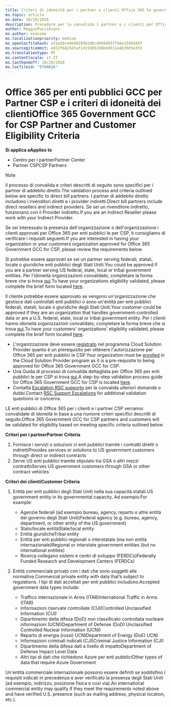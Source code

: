 ```yaml
---
title: Criteri di idoneità per i partner e clienti Office 365 le governo statunitense | Centro per i partner
ms.topic: article
ms.date: 10/29/2018
description: Procedure per la convalida i partner e i clienti per Office 365 per enti pubblici le per CSP.
author: MaggiePucciEvans
ms.author: evansma
ms.localizationpriority: medium
ms.openlocfilehash: a7aa26c44e09285b2d6cdb69d83f756e15493497
ms.sourcegitcommit: ed22f6825d3af1d19385198b4d511e4b39d5e353
ms.translationtype: MT
ms.contentlocale: it-IT
ms.lasthandoff: 10/29/2018
ms.locfileid: "5794834"
---
```

# <a name="office-365-government-gcc-for-csp-partner-and-customer-eligibility-criteria"></a><span data-ttu-id="0f18f-103">Office 365 per enti pubblici GCC per Partner CSP e i criteri di idoneità dei clienti</span><span class="sxs-lookup"><span data-stu-id="0f18f-103">Office 365 Government GCC for CSP Partner and Customer Eligibility Criteria</span></span>

**<span data-ttu-id="0f18f-104">Si applica a</span><span class="sxs-lookup"><span data-stu-id="0f18f-104">Applies to</span></span>**

-  <span data-ttu-id="0f18f-105">Centro per i partner</span><span class="sxs-lookup"><span data-stu-id="0f18f-105">Partner Center</span></span>
-  <span data-ttu-id="0f18f-106">Partner CSP</span><span class="sxs-lookup"><span data-stu-id="0f18f-106">CSP Partners</span></span>

>[!NOTE]
><span data-ttu-id="0f18f-107">Il processo di convalida e criteri descritti di seguito sono specifici per i partner di addebito diretto.</span><span class="sxs-lookup"><span data-stu-id="0f18f-107">The validation process and criteria outlined below are specific to direct bill partners.</span></span> <span data-ttu-id="0f18f-108">I partner di addebito diretto includono i rivenditori diretti e i provider indiretti.</span><span class="sxs-lookup"><span data-stu-id="0f18f-108">Direct bill partners include direct resellers and indirect providers.</span></span>  <span data-ttu-id="0f18f-109">Se sei un rivenditore indiretto, funzionano con il Provider indiretto.</span><span class="sxs-lookup"><span data-stu-id="0f18f-109">If you are an Indirect Reseller please work with your Indirect Provider.</span></span> 

<span data-ttu-id="0f18f-110">Se sei interessato la presenza dell'organizzazione o dell'organizzazione i clienti approvati per Office 365 per enti pubblici le per CSP, ti consigliamo di verificare i requisiti seguenti.</span><span class="sxs-lookup"><span data-stu-id="0f18f-110">If you are interested in having your organization or your customers organization approved for Office 365 Government GCC for CSP, please review the requirements below.</span></span>

<span data-ttu-id="0f18f-111">Si potrebbe essere approvati se sei un partner serving federali, statali, locale o giuridiche enti pubblici degli Stati Uniti.</span><span class="sxs-lookup"><span data-stu-id="0f18f-111">You could be approved if you are a partner serving US federal, state, local or tribal government entities.</span></span> <span data-ttu-id="0f18f-112">Per l'idoneità organizzazioni convalidato, completare la forma breve che si trova [qui](https://products.office.com/government/eligibility-validation?ReqType=CSPPartner).</span><span class="sxs-lookup"><span data-stu-id="0f18f-112">To have your organizations eligibility validated, please complete the brief form located [here](https://products.office.com/government/eligibility-validation?ReqType=CSPPartner).</span></span>

<span data-ttu-id="0f18f-113">Il cliente potrebbe essere approvato se vengono un'organizzazione che gestisce dati controllati enti pubblici o sono un'entità per enti pubblici federali, statali, locale o giuridiche degli Stati Uniti.</span><span class="sxs-lookup"><span data-stu-id="0f18f-113">Your customer could be approved if they are an organization that handles government-controlled data or are a U.S. federal, state, local or tribal government entity.</span></span> <span data-ttu-id="0f18f-114">Per i clienti hanno idoneità organizzazioni convalidato, completare la forma breve che si trova [qui](https://products.office.com/government/eligibility-validation?ReqType=CSPCustomer).</span><span class="sxs-lookup"><span data-stu-id="0f18f-114">To have your customers' organizations’ eligibility validated, please complete the brief form located [here](https://products.office.com/government/eligibility-validation?ReqType=CSPCustomer).</span></span> 

-   <span data-ttu-id="0f18f-115">L'organizzazione deve essere [registrato](https://partnercenter.microsoft.com/partner/cloud-solution-provider) nel programma Cloud Solution Provider quanto è un prerequisito per ottenere l'autorizzazione per Office 365 per enti pubblici le CSP.</span><span class="sxs-lookup"><span data-stu-id="0f18f-115">Your organization must be [enrolled](https://partnercenter.microsoft.com/partner/cloud-solution-provider) in the Cloud Solution Provider program as it is a pre-requisite to being approved for Office 365 Government GCC for CSP.</span></span>
-   <span data-ttu-id="0f18f-116">Una Guida di processo di convalida dettagliata per Office 365 per enti pubblici le per CSP si trova [qui](https://go.microsoft.com/fwlink/?linkid=2007323).</span><span class="sxs-lookup"><span data-stu-id="0f18f-116">A step-by-step validation process guide for Office 365 Government GCC for CSP is located [here](https://go.microsoft.com/fwlink/?linkid=2007323).</span></span>
-   <span data-ttu-id="0f18f-117">Contatta [Escalation RSC supporto](mailto:usgcce@microsoft.com) per la convalida ulteriori domande o dubbi.</span><span class="sxs-lookup"><span data-stu-id="0f18f-117">Contact [RSC Support Escalations](mailto:usgcce@microsoft.com) for additional validation questions or concerns.</span></span>

<span data-ttu-id="0f18f-118">LE enti pubblici di Office 365 per i clienti e i partner CSP verranno convalidate di idoneità in base a una riunione criteri specifici descritti di seguito.</span><span class="sxs-lookup"><span data-stu-id="0f18f-118">Office 365 Government GCC for CSP partners and customers will be validated for eligibility based on meeting specific criteria outlined below.</span></span>

**<span data-ttu-id="0f18f-119">Criteri per i partner</span><span class="sxs-lookup"><span data-stu-id="0f18f-119">Partner Criteria</span></span>**
1.  <span data-ttu-id="0f18f-120">Fornisce i servizi o soluzioni ci enti pubblici tramite i contratti diretti o indiretti</span><span class="sxs-lookup"><span data-stu-id="0f18f-120">Provides services or solutions to US government customers through direct or indirect contracts</span></span>
2.  <span data-ttu-id="0f18f-121">Serve US enti pubblici tramite stipulato tra GSA o altri mezzi contratto</span><span class="sxs-lookup"><span data-stu-id="0f18f-121">Serves US government customers through GSA or other contract vehicles</span></span>

**<span data-ttu-id="0f18f-122">Criteri dei clienti</span><span class="sxs-lookup"><span data-stu-id="0f18f-122">Customer Criteria</span></span>**
1.  <span data-ttu-id="0f18f-123">Entità per enti pubblici degli Stati Uniti nella sua capacità statali.</span><span class="sxs-lookup"><span data-stu-id="0f18f-123">US government entity in its governmental capacity.</span></span> <span data-ttu-id="0f18f-124">Ad esempio:</span><span class="sxs-lookup"><span data-stu-id="0f18f-124">For example:</span></span>
 
    -  <span data-ttu-id="0f18f-125">Agenzie federali (ad esempio bureau, agency, reparto o altre entità del governo degli Stati Uniti)</span><span class="sxs-lookup"><span data-stu-id="0f18f-125">Federal agency (e.g. bureau, agency, department, or other entity of the US government)</span></span>
    -   <span data-ttu-id="0f18f-126">Stato/locale entità</span><span class="sxs-lookup"><span data-stu-id="0f18f-126">State/local entity</span></span> 
    -   <span data-ttu-id="0f18f-127">Entità giuridiche</span><span class="sxs-lookup"><span data-stu-id="0f18f-127">Tribal entity</span></span>
    -   <span data-ttu-id="0f18f-128">Entità per enti pubblici regionali o interstatale (ma non entità internazionale)</span><span class="sxs-lookup"><span data-stu-id="0f18f-128">Regional or interstate government entities (but no international entities)</span></span>
    -   <span data-ttu-id="0f18f-129">Ricerca collegano sistemi e centri di sviluppo (FERDCs)</span><span class="sxs-lookup"><span data-stu-id="0f18f-129">Federally Funded Research and Development Centers (FERDCs)</span></span>

2.  <span data-ttu-id="0f18f-130">Entità commerciale privato con i dati che sono soggetti alle normative.</span><span class="sxs-lookup"><span data-stu-id="0f18f-130">Commercial private entity with data that’s subject to regulations.</span></span> <span data-ttu-id="0f18f-131">I tipi di dati accettati per enti pubblici includono:</span><span class="sxs-lookup"><span data-stu-id="0f18f-131">Accepted government data types include:</span></span> 
    -   <span data-ttu-id="0f18f-132">Traffico internazionale in Arms (ITAR)</span><span class="sxs-lookup"><span data-stu-id="0f18f-132">International Traffic in Arms (ITAR)</span></span>
    -   <span data-ttu-id="0f18f-133">Informazioni riservate controllate (CUI)</span><span class="sxs-lookup"><span data-stu-id="0f18f-133">Controlled Unclassified Information (CUI)</span></span>
    -   <span data-ttu-id="0f18f-134">Dipartimento della difesa (DoD) non classificato controllata nucleare informazioni (UCNI)</span><span class="sxs-lookup"><span data-stu-id="0f18f-134">Department of Defense (DoD) Unclassified Controlled Nuclear Information (UCNI)</span></span>
    -   <span data-ttu-id="0f18f-135">Reparto di energia (rossi) UCNI</span><span class="sxs-lookup"><span data-stu-id="0f18f-135">Department of Energy (DoE) UCNI</span></span>
    -   <span data-ttu-id="0f18f-136">Informazioni criminali indicati (CJI)</span><span class="sxs-lookup"><span data-stu-id="0f18f-136">Criminal Justice Information (CJI)</span></span>
    -   <span data-ttu-id="0f18f-137">Dipartimento della difesa dati a livello di impatto</span><span class="sxs-lookup"><span data-stu-id="0f18f-137">Department of Defense Impact Level Data</span></span>
    -   <span data-ttu-id="0f18f-138">Altri tipi di dati che richiedono Azure per enti pubblici</span><span class="sxs-lookup"><span data-stu-id="0f18f-138">Other types of data that require Azure Government</span></span>

<span data-ttu-id="0f18f-139">Un'entità commerciale internazionale possono essere definiti se soddisfino i requisiti indicati in precedenza e aver verificato la presenza degli Stati Uniti (ad esempio, indirizzo, posizione fisica e così via).</span><span class="sxs-lookup"><span data-stu-id="0f18f-139">An international commercial entity may qualify if they meet the requirements noted above and have verified U.S. presence (such as mailing address, physical location, etc.).</span></span>

